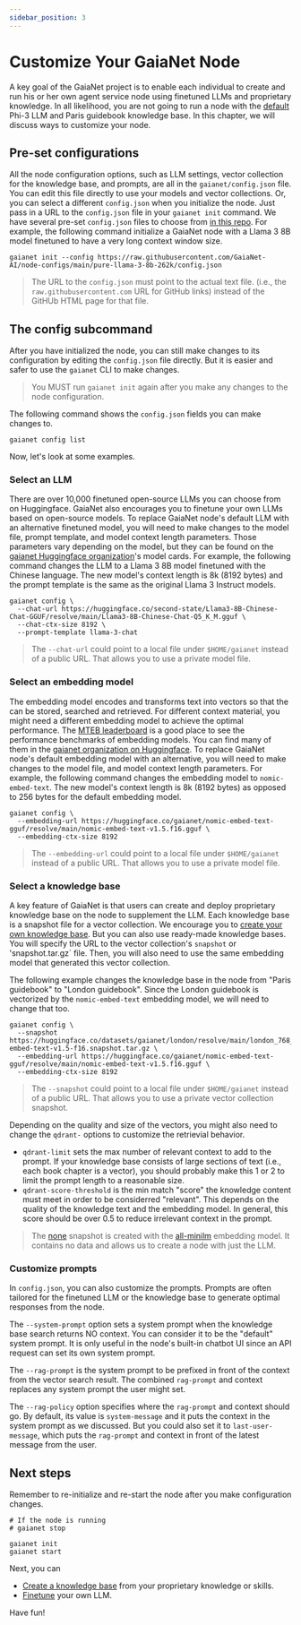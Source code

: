 ```yaml
---
sidebar_position: 3
---
```


# Customize Your GaiaNet Node

A key goal of the GaiaNet project is to enable each individual to create and run his or her own
agent service node using finetuned LLMs and proprietary knowledge. In all likelihood, 
you are not going to run a node with the [default](quick-start) Phi-3 LLM and Paris guidebook knowledge base.
In this chapter, we will discuss ways to customize your node.

## Pre-set configurations

All the node configuration options, such as LLM settings, vector collection for the knowledge base, and prompts, 
are all in the `gaianet/config.json` file. You can edit this file directly to use your models and vector collections.
Or, you can select a different `config.json` when you initialize the node. Just pass in a URL to the `config.json` file 
in your `gaianet init` command.
We have several pre-set `config.json` files to choose from [in this repo](https://github.com/GaiaNet-AI/node-configs).
For example, the following command initialize a GaiaNet node with a Llama 3 8B model finetuned to have a very long context
window size.

```
gaianet init --config https://raw.githubusercontent.com/GaiaNet-AI/node-configs/main/pure-llama-3-8b-262k/config.json
```

> The URL to the `config.json` must point to the actual text file. (i.e., the `raw.githubusercontent.com` URL for GitHub links) instead of the GitHUb HTML page for that file.

## The config subcommand

After you have initialized the node, you can still make changes to its configuration by editing the `config.json` file
directly. But it is easier and safer to use the `gaianet` CLI to make changes.

> You MUST run `gaianet init` again after you make any changes to the node configuration.

The following command shows the `config.json` fields you can make changes to.

```
gaianet config list
```

Now, let's look at some examples.

### Select an LLM

There are over 10,000 finetuned open-source LLMs you can choose from on Huggingface. GaiaNet also encourages you to 
finetune your own LLMs based on open-source models. To replace GaiaNet node's default LLM with an alternative
finetuned model, you will need to make changes to the model file, prompt template, and model context length parameters.
Those parameters vary depending on the model, but they can be found on the [gaianet Huggingface organization](https://huggingface.co/gaianet)'s model
cards. For example, the following command changes the LLM to a Llama 3 8B model finetuned with the Chinese language. The
new model's context length is 8k (8192 bytes) and the prompt template is the same as the original Llama 3 Instruct models.

```
gaianet config \
  --chat-url https://huggingface.co/second-state/Llama3-8B-Chinese-Chat-GGUF/resolve/main/Llama3-8B-Chinese-Chat-Q5_K_M.gguf \
  --chat-ctx-size 8192 \
  --prompt-template llama-3-chat 
```

> The `--chat-url` could point to a local file under `$HOME/gaianet` instead of a public URL. That allows you to use a private model file.

### Select an embedding model

The embedding model encodes and transforms text into vectors so that the can be stored, searched and retrieved. For different
context material, you might need a different embedding model to achieve the optimal performance. 
The [MTEB leaderboard](https://huggingface.co/spaces/mteb/leaderboard) is a good place to see the performance
benchmarks of embedding models. You can find many of them in the [gaianet organization on Huggingface](https://huggingface.co/gaianet).
To replace GaiaNet node's default embedding model with an alternative, you will need to make changes to the model file, and model context length parameters.
For example, the following command changes the embedding model to `nomic-embed-text`. The
new model's context length is 8k (8192 bytes) as opposed to 256 bytes for the default embedding model.

```
gaianet config \
  --embedding-url https://huggingface.co/gaianet/nomic-embed-text-gguf/resolve/main/nomic-embed-text-v1.5.f16.gguf \
  --embedding-ctx-size 8192
```

> The `--embedding-url` could point to a local file under `$HOME/gaianet` instead of a public URL. That allows you to use a private model file.

### Select a knowledge base

A key feature of GaiaNet is that users can create and deploy proprietary knowledge base on the node to supplement
the LLM. Each knowledge base is a snapshot file for a vector collection. 
We encourage you to [create your own knowledge base](../creator-guide/knowledge). But you can also use 
ready-made knowledge bases.
You will specify the URL to the vector collection's `snapshot` or 'snapshot.tar.gz` file.
Then, you will also need to use the same embedding model that generated this vector collection.

The following example changes the knowledge base in the node from "Paris guidebook" to "London guidebook". 
Since the London guidebook is vectorized by the `nomic-embed-text` embedding model, we will need to change that too.

```
gaianet config \
  --snapshot https://huggingface.co/datasets/gaianet/london/resolve/main/london_768_nomic-embed-text-v1.5-f16.snapshot.tar.gz \
  --embedding-url https://huggingface.co/gaianet/nomic-embed-text-gguf/resolve/main/nomic-embed-text-v1.5.f16.gguf \
  --embedding-ctx-size 8192
```

> The `--snapshot` could point to a local file under `$HOME/gaianet` instead of a public URL. That allows you to use a private vector collection snapshot.

Depending on the quality and size of the vectors, you might also need to change the `qdrant-` options to 
customize the retrievial behavior.

* `qdrant-limit` sets the max number of relevant context to add to the prompt. If your knowledge base consists of large sections of text (i.e., each book chapter is a vector), you should probably make this 1 or 2 to limit the prompt length to a reasonable size.
* `qdrant-score-threshold` is the min match "score" the knowledge content must meet in order to be considerred "relevant". This depends on the quality of the knowledge text and the embedding model. In general, this score should be over 0.5 to reduce irrelevant context in the prompt.

> The [none](https://huggingface.co/datasets/gaianet/none/resolve/main/none.snapshot.tar.gz) snapshot is created with the [all-minilm](https://huggingface.co/second-state/All-MiniLM-L6-v2-Embedding-GGUF/resolve/main/all-MiniLM-L6-v2-ggml-model-f16.gguf) embedding model. It contains no data and allows us to create a node with just the LLM.
 
### Customize prompts

In `config.json`, you can also customize the prompts. Prompts are often tailored for the finetuned LLM or the knowledge
base to generate optimal responses from the node.

The `--system-prompt` option sets a system prompt when the knowledge base search returns NO context. You can consider it to 
be the "default" system prompt. It is only useful in the node's built-in chatbot UI since an API request can set 
its own system prompt.

The `--rag-prompt` is the system prompt to be prefixed in front of the context from the vector search result. The combined
`rag-prompt` and context replaces any system prompt the user might set.

The `--rag-policy` option specifies where the `rag-prompt` and context should go. By default, its value is `system-message`
and it puts the context in the system prompt as we discussed. But you could also set it to `last-user-message`, which
puts the `rag-prompt` and context in front of the latest message from the user.

## Next steps

Remember to re-initialize and re-start the node after you make configuration changes.

```
# If the node is running
# gaianet stop

gaianet init
gaianet start
```

Next, you can

* [Create a knowledge base](../creator-guide/knowledge) from your proprietary knowledge or skills.
* [Finetune](../creator-guide/finetune) your own LLM.

Have fun!

